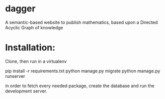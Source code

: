 # dagger
A semantic-based website to publish mathematics, based upon a Directed Acyclic Graph of knowledge

# Installation:
Clone, then run in a virtualenv

   pip install -r requirements.txt
   python manage.py migrate
   python manage.py runserver

in order to fetch every needed package, create the database and run the development server.
